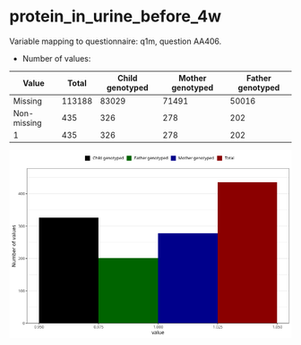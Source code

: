# protein_in_urine_before_4w
Variable mapping to questionnaire: q1m, question AA406.
- Number of values:

| Value | Total | Child genotyped | Mother genotyped | Father genotyped |
| ----- | ----- | --------------- | ---------------- | ---------------- |
| Missing | 113188 | 83029 | 71491 | 50016 |
| Non-missing | 435 | 326 | 278 | 202 |
| 1 | 435 | 326 | 278 | 202 |



![](protein_in_urine_before_4w_n.png)



